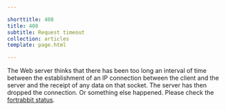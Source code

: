 ```yaml
---

shorttitle: 408
title: 408
subtitle: Request timeout
collection: articles
template: page.html

---
```


The Web server thinks that there has been too long an interval of time between the establishment of an IP connection between the client and the server and the receipt of any data on that socket. The server has then dropped the connection. Or something else happened. Please check the [fortrabbit status](http://status.fortrabbit.com).